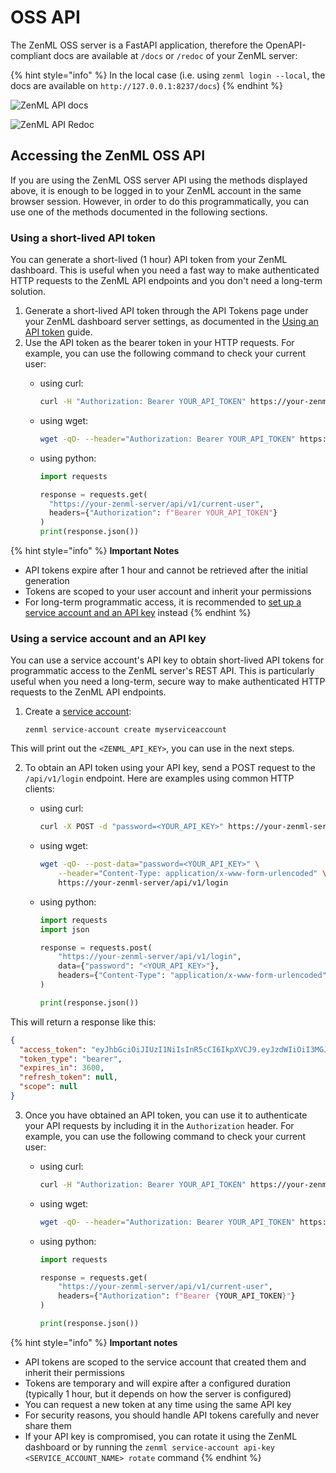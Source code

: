 # OSS API

The ZenML OSS server is a FastAPI application, therefore the OpenAPI-compliant docs are available at `/docs` or `/redoc` of your ZenML server:

{% hint style="info" %}
In the local case (i.e. using `zenml login --local`, the docs are available on `http://127.0.0.1:8237/docs`)
{% endhint %}

![ZenML API docs](../../../.gitbook/assets/zenml_api_docs.png)

![ZenML API Redoc](../../../.gitbook/assets/zenml_api_redoc.png)

## Accessing the ZenML OSS API

If you are using the ZenML OSS server API using the methods displayed above, it is enough to be logged in to your ZenML account in the same browser session. However, in order to do this programmatically, you can use one of the methods documented in the following sections.

### Using a short-lived API token

You can generate a short-lived (1 hour) API token from your ZenML dashboard. This is useful when you need a fast way to make authenticated HTTP requests to the ZenML API endpoints and you don't need a long-term solution.

1. Generate a short-lived API token through the API Tokens page under your ZenML dashboard server settings, as documented in the [Using an API token](../../../how-to/manage-zenml-server/connecting-to-zenml/connect-with-an-api-token.md) guide.
2. Use the API token as the bearer token in your HTTP requests. For example, you can use the following command to check your current user:
   *   using curl:

       ```bash
       curl -H "Authorization: Bearer YOUR_API_TOKEN" https://your-zenml-server/api/v1/current-user
       ```
   *   using wget:

       ```bash
       wget -qO- --header="Authorization: Bearer YOUR_API_TOKEN" https://your-zenml-server/api/v1/current-user
       ```
   *   using python:

       ```python
       import requests

       response = requests.get(
         "https://your-zenml-server/api/v1/current-user",
         headers={"Authorization": f"Bearer YOUR_API_TOKEN"}
       )
       print(response.json())
       ```

{% hint style="info" %}
**Important Notes**

* API tokens expire after 1 hour and cannot be retrieved after the initial generation
* Tokens are scoped to your user account and inherit your permissions
* For long-term programmatic access, it is recommended to [set up a service account and an API key](./#using-a-service-account-and-an-api-key) instead
{% endhint %}

### Using a service account and an API key

You can use a service account's API key to obtain short-lived API tokens for programmatic access to the ZenML server's REST API. This is particularly useful when you need a long-term, secure way to make authenticated HTTP requests to the ZenML API endpoints.

1.  Create a [service account](https://docs.zenml.io/how-to/manage-zenml-server/connecting-to-zenml/connect-with-a-service-account):

    ```shell
    zenml service-account create myserviceaccount
    ```

This will print out the `<ZENML_API_KEY>`, you can use in the next steps.

2. To obtain an API token using your API key, send a POST request to the `/api/v1/login` endpoint. Here are examples using common HTTP clients:
   *   using curl:

       ```bash
       curl -X POST -d "password=<YOUR_API_KEY>" https://your-zenml-server/api/v1/login
       ```
   *   using wget:

       ```bash
       wget -qO- --post-data="password=<YOUR_API_KEY>" \
           --header="Content-Type: application/x-www-form-urlencoded" \
           https://your-zenml-server/api/v1/login
       ```
   *   using python:

       ```python
       import requests
       import json

       response = requests.post(
           "https://your-zenml-server/api/v1/login",
           data={"password": "<YOUR_API_KEY>"},
           headers={"Content-Type": "application/x-www-form-urlencoded"}
       )

       print(response.json())
       ```

This will return a response like this:

```json
{
  "access_token": "eyJhbGciOiJIUzI1NiIsInR5cCI6IkpXVCJ9.eyJzdWIiOiI3MGJjZTg5NC1hN2VjLTRkOTYtYjE1Ny1kOTZkYWY5ZWM2M2IiLCJpc3MiOiJmMGQ5NjI1Ni04YmQyLTQxZDctOWVjZi0xMmYwM2JmYTVlMTYiLCJhdWQiOiJmMGQ5NjI1Ni04YmQyLTQxZDctOWVjZi0xMmYwM2JmYTVlMTYiLCJleHAiOjE3MTk0MDk0NjAsImFwaV9rZXlfaWQiOiIzNDkyM2U0NS0zMGFlLTRkMjctODZiZS0wZGRhNTdkMjA5MDcifQ.ByB1ngCPtBenGE6UugsWC6Blga3qPqkAiPJUSFDR-u4",
  "token_type": "bearer",
  "expires_in": 3600,
  "refresh_token": null,
  "scope": null
}
```

3. Once you have obtained an API token, you can use it to authenticate your API requests by including it in the `Authorization` header. For example, you can use the following command to check your current user:
   *   using curl:

       ```bash
       curl -H "Authorization: Bearer YOUR_API_TOKEN" https://your-zenml-server/api/v1/current-user
       ```
   *   using wget:

       ```bash
       wget -qO- --header="Authorization: Bearer YOUR_API_TOKEN" https://your-zenml-server/api/v1/current-user
       ```
   *   using python:

       ```python
       import requests

       response = requests.get(
           "https://your-zenml-server/api/v1/current-user",
           headers={"Authorization": f"Bearer {YOUR_API_TOKEN}"}
       )

       print(response.json())
       ```

{% hint style="info" %}
**Important notes**

* API tokens are scoped to the service account that created them and inherit their permissions
* Tokens are temporary and will expire after a configured duration (typically 1 hour, but it depends on how the server is configured)
* You can request a new token at any time using the same API key
* For security reasons, you should handle API tokens carefully and never share them
* If your API key is compromised, you can rotate it using the ZenML dashboard or by running the `zenml service-account api-key <SERVICE_ACCOUNT_NAME> rotate` command
{% endhint %}